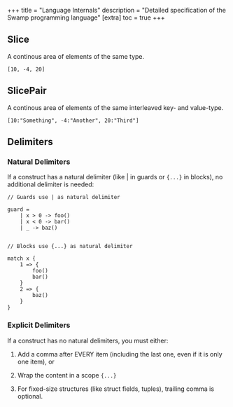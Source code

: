 +++
title = "Language Internals"
description = "Detailed specification of the Swamp programming language"
[extra]
toc = true
+++

## Slice

A continous area of elements of the same type.

```swamp
[10, -4, 20]
```

## SlicePair

A continous area of elements of the same interleaved key- and value-type.

```swamp
[10:"Something", -4:"Another", 20:"Third"]
```

## Delimiters

### Natural Delimiters

If a construct has a natural delimiter (like | in guards or `{...}` in blocks), no additional delimiter is needed:

```swamp
// Guards use | as natural delimiter

guard =
    | x > 0 -> foo()
    | x < 0 -> bar()
    | _ -> baz()


// Blocks use {...} as natural delimiter

match x {
    1 => {
        foo()
        bar()
    }
    2 => {
        baz()
    }
}
```

### Explicit Delimiters

If a construct has no natural delimiters, you must either:

  1. Add a comma after EVERY item (including the last one, even if it is only one item), or

  2. Wrap the content in a scope `{...}`

  3. For fixed-size structures (like struct fields, tuples), trailing comma is optional.
